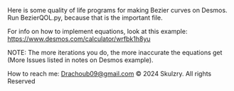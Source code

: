 Here is some quality of life programs for making Bezier curves on Desmos. 
Run BezierQOL.py, because that is the important file. 

For info on how to implement equations, look at this example: https://www.desmos.com/calculator/wrfbk1h8yu

NOTE: The more iterations you do, the more inaccurate the equations get (More Issues listed in notes on Desmos example).

How to reach me: Drachoub09@gmail.com 
© 2024 Skulzry. All rights Reserved
